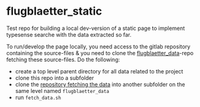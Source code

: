 # flugblaetter_static
Test repo for building a local dev-version of a static page to implement typesense searche with the data extracted so far.

To run/develop the page locally, you need access to the gitlab repository containing the source-files & you need to clone the [flugblaetter_data](https://github.com/Flugblatter/flugblaetter_data)-repo fetching these source-files. Do the following:
* create a top level parent directory for all data related to the project
* clone this repo into a subfolder
* clone the [repository fetching the data](https://github.com/Flugblatter/flugblaetter_data) into another subfolder on the same level named `flugblaetter_data`
* run `fetch_data.sh`